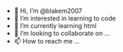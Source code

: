 - 👋 Hi, I’m @blakem2007
- 👀 I’m interested in learning to code
- 🌱 I’m currently learning html
- 💞️ I’m looking to collaborate on ...
- 📫 How to reach me ...

<!---
blakem2007/blakem2007 is a ✨ special ✨ repository because its `README.md` (this file) appears on your GitHub profile.
You can click the Preview link to take a look at your changes.
--->

